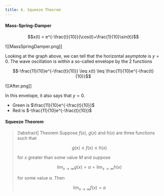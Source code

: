 ```yaml
---
title: 6. Squeeze Theorem
---
```


#### Mass-Spring-Damper
$$x(t) = e^{-\frac{t}{10}}(\cos(t)+\frac{1}{10}\sin(t))$$

![[MassSpringDamper.png]]

Looking at the graph above, we can tell that the horizontal asymptote is $y=0$. The wave oscillation is within a so-called envelope by the 2 functions

$$-\frac{11}{10}e^{-\frac{t}{10}} \leq x(t) \leq \frac{11}{10}e^{-\frac{t}{10}}$$

![[After.png]]

In this envelope, it also says that $y=0$.

- Green is $\frac{11}{10}e^{-\frac{t}{10}}$
- Red is $-\frac{11}{10}e^{-\frac{t}{10}}$

#### Squeeze Theorem
> [!abstract] Theorem
> Suppose $f(x)$, $g(x)$ and $h(x)$ are three functions such that
> 
> $$g(x) \leq f(x) \leq h(x)$$
> 
> for $x$ greater than some value $M$ and suppose
>
> $$\lim_{ x \to \infty } g(x) = a = \lim_{ x \to \infty } h(x)$$
> 
> for some value $a$. Then
> 
> $$\lim_{ x \to \infty } f(x) = a$$


